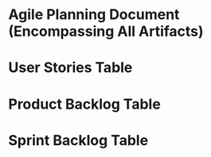 # Agile Planning Document (Encompassing All Artifacts)

# User Stories Table

# Product Backlog Table

# Sprint Backlog Table
